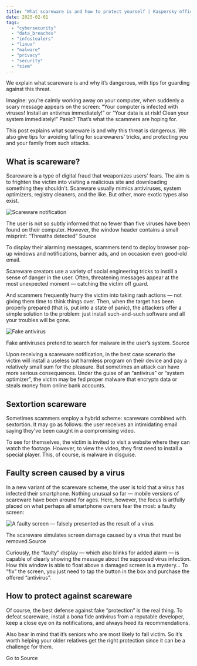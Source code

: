 ```yaml
---
title: "What scareware is and how to protect yourself | Kaspersky official blog"
date: 2025-02-01
tags: 
  - "cybersecurity"
  - "data_breaches"
  - "infostealers"
  - "linux"
  - "malware"
  - "privacy"
  - "security"
  - "siem"
---
```


We explain what scareware is and why it’s dangerous, with tips for guarding against this threat.

Imagine: you’re calmly working away on your computer, when suddenly a scary message appears on the screen: “Your computer is infected with viruses! Install an antivirus immediately!” or “Your data is at risk! Clean your system immediately!” Panic? That’s what the scammers are hoping for.

This post explains what scareware is and why this threat is dangerous. We also give tips for avoiding falling for scarewarers’ tricks, and protecting you and your family from such attacks.

## What is scareware?

Scareware is a type of digital fraud that weaponizes users’ fears. The aim is to frighten the victim into visiting a malicious site and downloading something they shouldn’t. Scareware usually mimics antiviruses, system optimizers, registry cleaners, and the like. But other, more exotic types also exist.

![Scareware notification ](https://media.kasperskydaily.com/wp-content/uploads/sites/92/2025/01/29052858/what-is-scareware-1.jpg)

The user is not so subtly informed that no fewer than five viruses have been found on their computer. However, the window header contains a small misprint: “Threaths detected” Source

To display their alarming messages, scammers tend to deploy browser pop-up windows and notifications, banner ads, and on occasion even good-old email.

Scareware creators use a variety of social engineering tricks to instill a sense of danger in the user. Often, threatening messages appear at the most unexpected moment — catching the victim off guard.

And scammers frequently hurry the victim into taking rash actions — not giving them time to think things over. Then, when the target has been properly prepared (that is, put into a state of panic), the attackers offer a simple solution to the problem: just install such-and-such software and all your troubles will be gone.

![Fake antivirus ](https://media.kasperskydaily.com/wp-content/uploads/sites/92/2025/01/29053056/what-is-scareware-2.jpg)

Fake antiviruses pretend to search for malware in the user’s system. Source

Upon receiving a scareware notification, in the best case scenario the victim will install a useless but harmless program on their device and pay a relatively small sum for the pleasure. But sometimes an attack can have more serious consequences. Under the guise of an “antivirus” or “system optimizer”, the victim may be fed proper malware that encrypts data or steals money from online bank accounts.

## Sextortion scareware

Sometimes scammers employ a hybrid scheme: scareware combined with sextortion. It may go as follows: the user receives an intimidating email saying they’ve been caught in a compromising video.

To see for themselves, the victim is invited to visit a website where they can watch the footage. However, to view the video, they first need to install a special player. This, of course, is malware in disguise.

## Faulty screen caused by a virus

In a new variant of the scareware scheme, the user is told that a virus has infected their smartphone. Nothing unusual so far — mobile versions of scareware have been around for ages. Here, however, the focus is artfully placed on what perhaps all smartphone owners fear the most: a faulty screen:

![A faulty screen — falsely presented as the result of a virus ](https://media.kasperskydaily.com/wp-content/uploads/sites/92/2025/01/29052513/what-is-scareware-3.jpg)

The scareware simulates screen damage caused by a virus that must be removed.Source

Curiously, the “faulty” display — which also blinks for added alarm — is capable of clearly showing the message about the supposed virus infection. How this window is able to float above a damaged screen is a mystery… To “fix” the screen, you just need to tap the button in the box and purchase the offered “antivirus”.

## How to protect against scareware

Of course, the best defense against fake “protection” is the real thing. To defeat scareware, install a bona fide antivirus from a reputable developer, keep a close eye on its notifications, and always heed its recommendations.

Also bear in mind that it’s seniors who are most likely to fall victim. So it’s worth helping your older relatives get the right protection since it can be a challenge for them.

Go to Source
